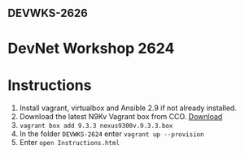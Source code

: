 ## DEVWKS-2626
# DevNet Workshop 2624
# Instructions

1. Install vagrant, virtualbox and Ansible 2.9 if not already installed. 
2. Download the latest N9Kv Vagrant box from CCO. [Download](https://software.cisco.com/download/home/286312239/type/282088129/release/9.3(3)?i=!pp)
3. `vagrant box add 9.3.3 nexus9300v.9.3.3.box`
4. In the folder `DEVWKS-2624` enter `vagrant up --provision`
5. Enter `open Instructions.html`
